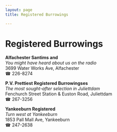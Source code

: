 ```yaml
---
layout: page 
title: Registered Burrowings

---
```



# Registered Burrowings


 **Alfachester Santims and**  
_You might have heard about us on the radio_  
3699 Water Works Ave, Alfachester  
☎ 226-8274

**P.V. Prettiest Registered Burrowingses**  
_The most sought-after selection in Juliettdam_  
Fenchurch Street Station & Euston Road, Juliettdam  
☎ 267-3256

**Yankeeburn Registered**  
_Turn west at Yankeeburn_  
1853 Pall Mall Ave, Yankeeburn  
☎ 247-2638

